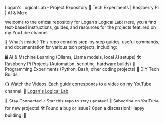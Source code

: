 
Logan's Logical Lab – Project Repository
🚀 Tech Experiments | Raspberry Pi | AI & More

Welcome to the official repository for Logan's Logical Lab! Here, you'll find text-based instructions, guides, and resources for the projects featured on my YouTube channel.

📌 What's Inside?
This repo contains step-by-step guides, useful commands, and documentation for various tech projects, including:

🖥️ AI & Machine Learning (Ollama, Llama models, local AI setups)
🛠️ Raspberry Pi Projects (Automation, scripting, hardware builds)
💾 Programming Experiments (Python, Bash, other coding projects)
🔧 DIY Tech Builds

📺 Watch the Videos!
Each guide corresponds to a video on my YouTube channel:
🔗 [Logan's Logical Lab](https://www.youtube.com/channel/UCeBmXLdIcY9VaLQv_sZo0gQ?sub_confirmation=1)

🤝 Stay Connected
⭐ Star this repo to stay updated!
🔔 Subscribe on YouTube for new projects!
🛠️ Found a bug or issue? Open a discussion!
Happy building! 🚀
